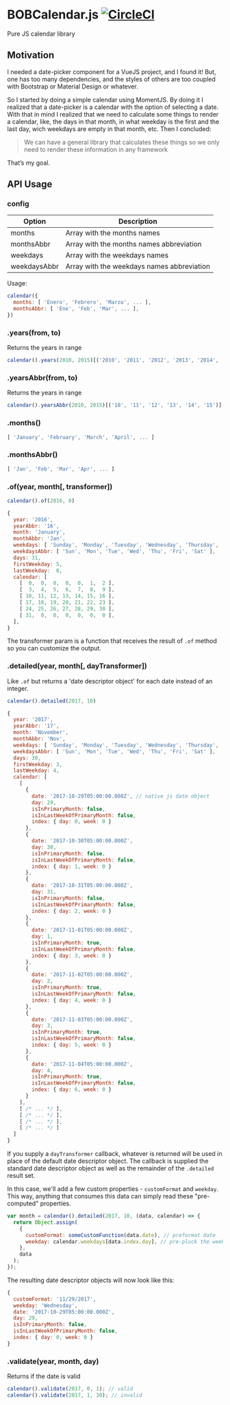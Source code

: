 # BOBCalendar.js [![CircleCI](https://circleci.com/gh/igor-ribeiro/calendar-js.svg?style=shield&circle-token=:circle-token)](https://circleci.com/gh/igor-ribeiro/calendar-js)

Pure JS calendar library

## Motivation

I needed a date-picker component for a VueJS project, and I found it! But, one
has too many dependencies, and the styles of others are too coupled with
Bootstrap or Material Design or whatever.

So I started by doing a simple calendar using MomentJS. By doing it I realized
that a date-picker is a calendar with the option of selecting a date. With that
in mind I realized that we need to calculate some things to render a calendar,
like, the days in that month, in what weekday is the first and the last day,
wich weekdays are empty in that month, etc. Then I concluded:

> We can have a general library that calculates these things so we only need to
> render these information in any framework

That’s my goal.

## API Usage

### config

| Option       | Description                                |
| ------------ | ------------------------------------------ |
| months       | Array with the months names                |
| monthsAbbr   | Array with the months names abbreviation   |
| weekdays     | Array with the weekdays names              |
| weekdaysAbbr | Array with the weekdays names abbreviation |

Usage:

```js
calendar({
  months: [ 'Enero', 'Febrero', 'Marzo', ... ],
  monthsAbbr: [ 'Ene', 'Feb', 'Mar', ... ],
})
```

### .years(from, to)

Returns the years in range

```js
calendar().years(2010, 2015)[('2010', '2011', '2012', '2013', '2014', '2015')];
```

### .yearsAbbr(from, to)

Returns the years in range

```js
calendar().yearsAbbr(2010, 2015)[('10', '11', '12', '13', '14', '15')];
```

### .months()

```js
[ 'January', 'February', 'March', 'April', ... ]
```

### .monthsAbbr()

```js
[ 'Jan', 'Feb', 'Mar', 'Apr', ... ]
```

### .of(year, month[, transformer])

```js
calendar().of(2016, 0)

{
  year: '2016',
  yearAbbr: '16',
  month: 'January',
  monthAbbr: 'Jan',
  weekdays: [ 'Sunday', 'Monday', 'Tuesday', 'Wednesday', 'Thursday', 'Friday', 'Saturday' ],
  weekdaysAbbr: [ 'Sun', 'Mon', 'Tue', 'Wed', 'Thu', 'Fri', 'Sat' ],
  days: 31,
  firstWeekday: 5,
  lastWeekday:  0,
  calendar: [
    [  0,  0,  0,  0,  0,  1,  2 ],
    [  3,  4,  5,  6,  7,  8,  9 ],
    [ 10, 11, 12, 13, 14, 15, 16 ],
    [ 17, 18, 19, 20, 21, 22, 23 ],
    [ 24, 25, 26, 27, 28, 29, 30 ],
    [ 31,  0,  0,  0,  0,  0,  0 ],
  ],
}
```

The transformer param is a function that receives the result of `.of` method so
you can customize the output.

### .detailed(year, month[, dayTransformer])

Like `.of` but returns a 'date descriptor object' for each date instead of an
integer.

```js
calendar().detailed(2017, 10)

{
  year: '2017',
  yearAbbr: '17',
  month: 'November',
  monthAbbr: 'Nov',
  weekdays: [ 'Sunday', 'Monday', 'Tuesday', 'Wednesday', 'Thursday', 'Friday', 'Saturday' ],
  weekdaysAbbr: [ 'Sun', 'Mon', 'Tue', 'Wed', 'Thu', 'Fri', 'Sat' ],
  days: 30,
  firstWeekday: 3,
  lastWeekday: 4,
  calendar: [
    [
      {
        date: '2017-10-29T05:00:00.000Z', // native js date object
        day: 29,
        isInPrimaryMonth: false,
        isInLastWeekOfPrimaryMonth: false,
        index: { day: 0, week: 0 }
      },
      {
        date: '2017-10-30T05:00:00.000Z',
        day: 30,
        isInPrimaryMonth: false,
        isInLastWeekOfPrimaryMonth: false,
        index: { day: 1, week: 0 }
      },
      {
        date: '2017-10-31T05:00:00.000Z',
        day: 31,
        isInPrimaryMonth: false,
        isInLastWeekOfPrimaryMonth: false,
        index: { day: 2, week: 0 }
      },
      {
        date: '2017-11-01T05:00:00.000Z',
        day: 1,
        isInPrimaryMonth: true,
        isInLastWeekOfPrimaryMonth: false,
        index: { day: 3, week: 0 }
      },
      {
        date: '2017-11-02T05:00:00.000Z',
        day: 2,
        isInPrimaryMonth: true,
        isInLastWeekOfPrimaryMonth: false,
        index: { day: 4, week: 0 }
      },
      {
        date: '2017-11-03T05:00:00.000Z',
        day: 3,
        isInPrimaryMonth: true,
        isInLastWeekOfPrimaryMonth: false,
        index: { day: 5, week: 0 }
      },
      {
        date: '2017-11-04T05:00:00.000Z',
        day: 4,
        isInPrimaryMonth: true,
        isInLastWeekOfPrimaryMonth: false,
        index: { day: 6, week: 0 }
      }
    ],
    [ /* ... */ ],
    [ /* ... */ ],
    [ /* ... */ ],
    [ /* ... */ ]
  ]
}
```

If you supply a `dayTransformer` callback, whatever is returned will be used in
place of the default date descriptor object. The callback is supplied the
standard date descriptor object as well as the remainder of the `.detailed`
result set.

In this case, we'll add a few custom properties - `customFormat` and `weekday`.
This way, anything that consumes this data can simply read these "pre-computed"
properties.

```js
var month = calendar().detailed(2017, 10, (data, calendar) => {
  return Object.assign(
    {
      customFormat: someCustomFunction(data.date), // preformat date
      weekday: calendar.weekdays[data.index.day], // pre-pluck the weekday
    },
    data
  );
});
```

The resulting date descriptor objects will now look like this:

```js
{
  customFormat: '11/29/2017',
  weekday: 'Wednesday',
  date: '2017-10-29T05:00:00.000Z',
  day: 29,
  isInPrimaryMonth: false,
  isInLastWeekOfPrimaryMonth: false,
  index: { day: 0, week: 0 }
}
```

### .validate(year, month, day)

Returns if the date is valid

```js
calendar().validate(2017, 0, 1); // valid
calendar().validate(2017, 1, 30); // invalid
```
